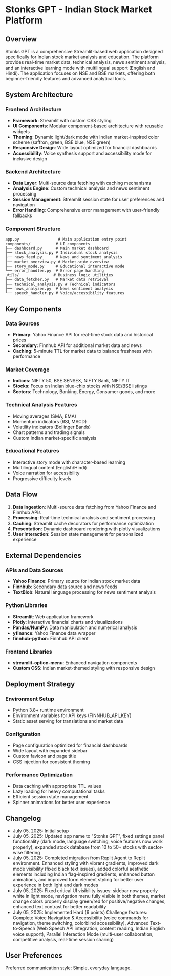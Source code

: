 # Stonks GPT - Indian Stock Market Platform

## Overview

Stonks GPT is a comprehensive Streamlit-based web application designed specifically for Indian stock market analysis and education. The platform provides real-time market data, technical analysis, news sentiment analysis, and an interactive learning mode with multilingual support (English and Hindi). The application focuses on NSE and BSE markets, offering both beginner-friendly features and advanced analytical tools.

## System Architecture

### Frontend Architecture
- **Framework**: Streamlit with custom CSS styling
- **UI Components**: Modular component-based architecture with reusable widgets
- **Theming**: Dynamic light/dark mode with Indian market-inspired color scheme (saffron, green, BSE blue, NSE green)
- **Responsive Design**: Wide layout optimized for financial dashboards
- **Accessibility**: Voice synthesis support and accessibility mode for inclusive design

### Backend Architecture
- **Data Layer**: Multi-source data fetching with caching mechanisms
- **Analysis Engine**: Custom technical analysis and news sentiment processing
- **Session Management**: Streamlit session state for user preferences and navigation
- **Error Handling**: Comprehensive error management with user-friendly fallbacks

### Component Structure
```
app.py                 # Main application entry point
components/           # UI components
├── dashboard.py      # Main market dashboard
├── stock_analysis.py # Individual stock analysis
├── news_feed.py      # News and sentiment analysis
├── market_overview.py # Market-wide overview
├── story_mode.py     # Educational interactive mode
└── error_handler.py  # Error page handling
utils/               # Business logic utilities
├── data_fetcher.py   # Market data retrieval
├── technical_analysis.py # Technical indicators
├── news_analyzer.py  # News sentiment analysis
└── speech_handler.py # Voice/accessibility features
```

## Key Components

### Data Sources
- **Primary**: Yahoo Finance API for real-time stock data and historical prices
- **Secondary**: Finnhub API for additional market data and news
- **Caching**: 5-minute TTL for market data to balance freshness with performance

### Market Coverage
- **Indices**: NIFTY 50, BSE SENSEX, NIFTY Bank, NIFTY IT
- **Stocks**: Focus on Indian blue-chip stocks with NSE/BSE listings
- **Sectors**: Technology, Banking, Energy, Consumer goods, and more

### Technical Analysis Features
- Moving averages (SMA, EMA)
- Momentum indicators (RSI, MACD)
- Volatility indicators (Bollinger Bands)
- Chart patterns and trading signals
- Custom Indian market-specific analysis

### Educational Features
- Interactive story mode with character-based learning
- Multilingual content (English/Hindi)
- Voice narration for accessibility
- Progressive difficulty levels

## Data Flow

1. **Data Ingestion**: Multi-source data fetching from Yahoo Finance and Finnhub APIs
2. **Processing**: Real-time technical analysis and sentiment processing
3. **Caching**: Streamlit cache decorators for performance optimization
4. **Presentation**: Dynamic dashboard rendering with plotly visualizations
5. **User Interaction**: Session state management for personalized experience

## External Dependencies

### APIs and Data Sources
- **Yahoo Finance**: Primary source for Indian stock market data
- **Finnhub**: Secondary data source and news feeds
- **TextBlob**: Natural language processing for news sentiment analysis

### Python Libraries
- **Streamlit**: Web application framework
- **Plotly**: Interactive financial charts and visualizations
- **Pandas/NumPy**: Data manipulation and numerical analysis
- **yfinance**: Yahoo Finance data wrapper
- **finnhub-python**: Finnhub API client

### Frontend Libraries
- **streamlit-option-menu**: Enhanced navigation components
- **Custom CSS**: Indian market-themed styling with responsive design

## Deployment Strategy

### Environment Setup
- Python 3.8+ runtime environment
- Environment variables for API keys (FINNHUB_API_KEY)
- Static asset serving for translations and market data

### Configuration
- Page configuration optimized for financial dashboards
- Wide layout with expanded sidebar
- Custom favicon and page title
- CSS injection for consistent theming

### Performance Optimization
- Data caching with appropriate TTL values
- Lazy loading for heavy computational tasks
- Efficient session state management
- Spinner animations for better user experience

## Changelog
- July 05, 2025: Initial setup
- July 05, 2025: Updated app name to "Stonks GPT", fixed settings panel functionality (dark mode, language switching, voice features now work properly), expanded stock database from 10 to 50+ stocks with sector-wise filtering
- July 05, 2025: Completed migration from Replit Agent to Replit environment. Enhanced styling with vibrant gradients, improved dark mode visibility (fixed black text issues), added colorful aesthetic elements including Indian flag-inspired gradients, enhanced button animations, and improved form element styling for better user experience in both light and dark modes
- July 05, 2025: Fixed critical UI visibility issues: sidebar now properly white in light mode, navigation menu fully visible in both themes, market change colors properly display green/red for positive/negative changes, enhanced text contrast for better readability
- July 05, 2025: Implemented Hard (6 points) Challenge features: Complete Voice Navigation & Accessibility (voice commands for navigation, theme switching, colorblind accessibility), Advanced Text-to-Speech (Web Speech API integration, content reading, Indian English voice support), Parallel Interaction Mode (multi-user collaboration, competitive analysis, real-time session sharing)

## User Preferences

Preferred communication style: Simple, everyday language.